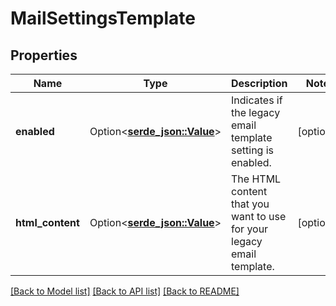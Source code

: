 # MailSettingsTemplate

## Properties

Name | Type | Description | Notes
------------ | ------------- | ------------- | -------------
**enabled** | Option<[**serde_json::Value**](.md)> | Indicates if the legacy email template setting is enabled. | [optional]
**html_content** | Option<[**serde_json::Value**](.md)> | The HTML content that you want to use for your legacy email template. | [optional]

[[Back to Model list]](../README.md#documentation-for-models) [[Back to API list]](../README.md#documentation-for-api-endpoints) [[Back to README]](../README.md)



